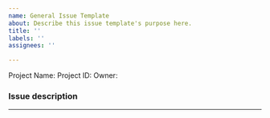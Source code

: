 ```yaml
---
name: General Issue Template
about: Describe this issue template's purpose here.
title: ''
labels: ''
assignees: ''

---
```


Project Name:
Project ID:
Owner:

### Issue description
---
